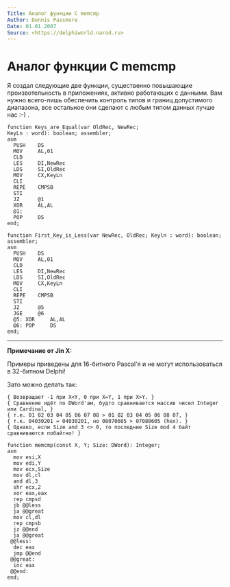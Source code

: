 ```yaml
---
Title: Аналог функции С memcmp
Author: Dennis Passmore 
Date: 01.01.2007
Source: <https://delphiworld.narod.ru>
---
```



Аналог функции С memcmp
=======================

Я создал следующие две функции, существенно повышающие произвотельность
в приложениях, активно работающих с данными. Вам нужно всего-лишь
обеспечить контроль типов и границ допустимого диапазона, все остальное
они сделают с любым типом данных лучше нас :-) .

    function Keys_are_Equal(var OldRec, NewRec;
    KeyLn : word): boolean; assembler;
    asm
      PUSH    DS
      MOV     AL,01
      CLD
      LES     DI,NewRec
      LDS     SI,OldRec
      MOV     CX,KeyLn
      CLI
      REPE    CMPSB
      STI
      JZ      @1
      XOR     AL,AL
      @1:
      POP     DS
    end;
     
    function First_Key_is_Less(var NewRec, OldRec; Keyln : word): boolean; assembler;
    asm
      PUSH    DS
      MOV     AL,01
      CLD
      LES     DI,NewRec
      LDS     SI,OldRec
      MOV     CX,KeyLn
      CLI
      REPE    CMPSB
      STI
      JZ      @5
      JGE     @6
      @5: XOR     AL,AL
      @6: POP     DS
    end;

------
**Примечание от Jin X:**

Примеры приведены для 16-битного Pascal\'я и не могут использоваться в
32-битном Delphi!

Зато можно делать так:

    { Возвращает -1 при X<Y, 0 при X=Y, 1 при X>Y. }
    { Сравнение идёт по DWord'ам, будто сравнивается массив чисел Integer или Cardinal, }
    { т.е. 01 02 03 04 05 06 07 08 > 01 02 03 04 05 06 08 07, }
    { т.к. 04030201 = 04030201, но 08070605 > 07080605 (hex). }
    { Однако, если Size and 3 <> 0, то последние Size mod 4 байт сравниваются побайтно! }

    function memcmp(const X, Y; Size: DWord): Integer;
    asm
      mov esi,X
      mov edi,Y
      mov ecx,Size
      mov dl,cl
      and dl,3
      shr ecx,2
      xor eax,eax
      rep cmpsd
      jb @@less
      ja @@great
      mov cl,dl
      rep cmpsb
      jz @@end
      ja @@great
     @@less:
      dec eax
      jmp @@end
     @@great:
      inc eax
     @@end:
    end;
